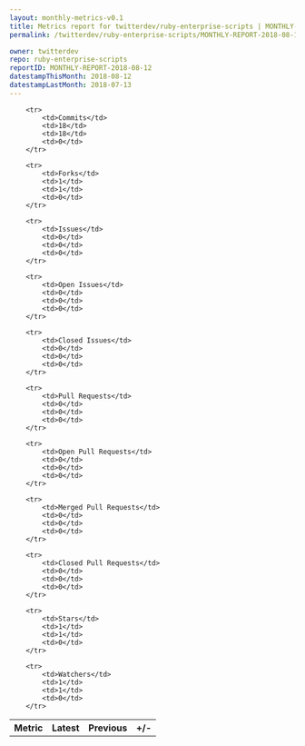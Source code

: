 ```yaml
---
layout: monthly-metrics-v0.1
title: Metrics report for twitterdev/ruby-enterprise-scripts | MONTHLY-REPORT-2018-08-12 | 2018-08-12
permalink: /twitterdev/ruby-enterprise-scripts/MONTHLY-REPORT-2018-08-12/

owner: twitterdev
repo: ruby-enterprise-scripts
reportID: MONTHLY-REPORT-2018-08-12
datestampThisMonth: 2018-08-12
datestampLastMonth: 2018-07-13
---
```



<table style="width: 100%;">
    <tr>
        <th>Metric</th>
        <th>Latest</th>
        <th>Previous</th>
        <th>+/-</th>
    </tr>

        <tr>
            <td>Commits</td>
            <td>18</td>
            <td>18</td>
            <td>0</td>
        </tr>
        
        <tr>
            <td>Forks</td>
            <td>1</td>
            <td>1</td>
            <td>0</td>
        </tr>
        
        <tr>
            <td>Issues</td>
            <td>0</td>
            <td>0</td>
            <td>0</td>
        </tr>
        
        <tr>
            <td>Open Issues</td>
            <td>0</td>
            <td>0</td>
            <td>0</td>
        </tr>
        
        <tr>
            <td>Closed Issues</td>
            <td>0</td>
            <td>0</td>
            <td>0</td>
        </tr>
        
        <tr>
            <td>Pull Requests</td>
            <td>0</td>
            <td>0</td>
            <td>0</td>
        </tr>
        
        <tr>
            <td>Open Pull Requests</td>
            <td>0</td>
            <td>0</td>
            <td>0</td>
        </tr>
        
        <tr>
            <td>Merged Pull Requests</td>
            <td>0</td>
            <td>0</td>
            <td>0</td>
        </tr>
        
        <tr>
            <td>Closed Pull Requests</td>
            <td>0</td>
            <td>0</td>
            <td>0</td>
        </tr>
        
        <tr>
            <td>Stars</td>
            <td>1</td>
            <td>1</td>
            <td>0</td>
        </tr>
        
        <tr>
            <td>Watchers</td>
            <td>1</td>
            <td>1</td>
            <td>0</td>
        </tr>
        
</table>
